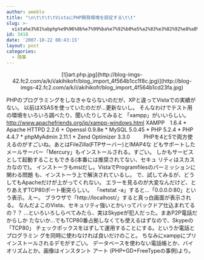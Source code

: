 ```yaml
---
author: ameblo
title: "\n\t\t\t\tVistaにPHP開発環境を設定する\t\t"
slug: >-
  vista%e3%81%abphp%e9%96%8b%e7%99%ba%e7%92%b0%e5%a2%83%e3%82%92%e8%a8%ad%e5%ae%9a%e3%81%99%e3%82%8b
id: 3418
date: '2007-10-22 08:43:15'
layout: post
categories:
  - 随筆
---
```


<div align="center">[![iart.php.jpg](http://blog-imgs-42.fc2.com/a/k/i/akihikofr/blog_import_4f564b1cc1f8c.jpg)](http://blog-imgs-42.fc2.com/a/k/i/akihikofr/blog_import_4f564b1cd23fa.jpg)</div>

PHPのプログラミングをしなきゃならないのだが、XPと違ってVistaでの実績がない。 以前はXSASを使っていたのだが…更新ないし。 そんなわけでテスト用の環境をいろいろ調べたり、聞いたりしてみると 「xampp」がいいらしい。 http://www.apachefriends.org/jp/xampp-windows.html XAMPP　1.6.4 * Apache HTTPD 2.2.6 + Openssl 0.9.8e * MySQL 5.0.45 * PHP 5.2.4 * PHP 4.4.7 * phpMyAdmin 2.11.1 * Zend Optimizer 3.3.0 　　 PHPを4と5で両方使えるのがすごいね。あとはFileZilla(FTPサーバー)とIMAP4な どもサポートしたメールサーバー「Mercury」もインストールされる。すごい。 しかもサービスとして起動することもできる(本番には推奨されてない、セキュ リティはスカスカなので)。 インストーラもmsiだし。VistaでProgramfilesのパーミッションに関わる問題 も、インストーラ上で解決されているし。 で、試してみるが、どうしてもApacheだけが上がってくれない。 エラーを見るのが大変なんだけど、とりあえずTCP80ポート衝突らしい。 「netstat -a」すると…「0.0.0.0:80」という表示。えー。 ブラウザで「http://localhost/」すると真っ白画面が表示される。 なんだよこのVista、セキュリティ強いとかいってバックドア仕込まれてるの？？ …といろいろしらべてみたら、実はSkypeが犯人だった。まあP2P電話だからしか たないか…でもTCP80番占拠しなくても使えるはずなので、Skypeの「TCP80」 チェックボックスをはずして運用することにする。というか電話とプログラミン グを同時に使わなければ良いだけのこと。 ちなみにxamppにプリインストールされるデモがすごい。 データベースを使わない電話帳とか、バイオリズムとか。画像はインスタント アート (PHP+GD+FreeTypeの事例)より。